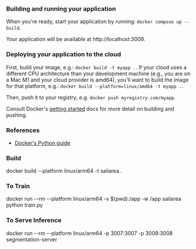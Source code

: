 ### Building and running your application

When you're ready, start your application by running:
`docker compose up --build`.

Your application will be available at http://localhost:3009.

### Deploying your application to the cloud

First, build your image, e.g.: `docker build -t myapp .`.
If your cloud uses a different CPU architecture than your development
machine (e.g., you are on a Mac M1 and your cloud provider is amd64),
you'll want to build the image for that platform, e.g.:
`docker build --platform=linux/amd64 -t myapp .`.

Then, push it to your registry, e.g. `docker push myregistry.com/myapp`.

Consult Docker's [getting started](https://docs.docker.com/go/get-started-sharing/)
docs for more detail on building and pushing.

### References
* [Docker's Python guide](https://docs.docker.com/language/python/)

### Build
docker build --platform linux/arm64 -t sailarea .

### To Train
docker run --rm --platform linux/arm64 -v $(pwd):/app -w /app sailarea python train.py


### To Serve Inference
docker run --rm --platform linux/arm64 -p 3007:3007 -p 3008:3008 segmentation-server

